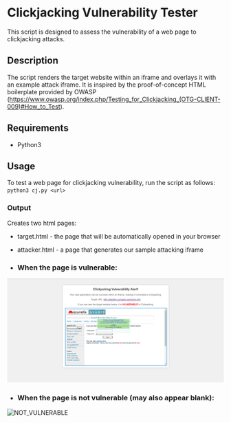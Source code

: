 # Clickjacking Vulnerability Tester

This script is designed to assess the vulnerability of a web page to clickjacking attacks.

## Description
The script renders the target website within an iframe and overlays it with an example attack iframe. It is inspired by the proof-of-concept HTML boilerplate provided by OWASP (https://www.owasp.org/index.php/Testing_for_Clickjacking_(OTG-CLIENT-009)#How_to_Test).

## Requirements
- Python3

## Usage
To test a web page for clickjacking vulnerability, run the script as follows:
`python3 cj.py <url>`

### Output
Creates two html pages: 
* target.html - the page that will be automatically opened in your browser
* attacker.html - a page that generates our sample attacking iframe

* ### When the page is vulnerable:
![VULNERABLE](cj.png)

* ### When the page is not vulnerable (may also appear blank):
![NOT_VULNERABLE](notcj)
